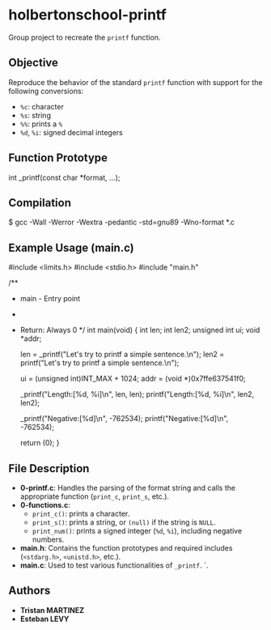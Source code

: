 # holbertonschool-printf

Group project to recreate the `printf` function.

## Objective

Reproduce the behavior of the standard `printf` function with support for the following conversions:

- `%c`: character  
- `%s`: string  
- `%%`: prints a `%`  
- `%d`, `%i`: signed decimal integers

## Function Prototype

int _printf(const char *format, ...);

## Compilation

$ gcc -Wall -Werror -Wextra -pedantic -std=gnu89 -Wno-format *.c

## Example Usage (main.c)

#include <limits.h>
#include <stdio.h>
#include "main.h"

/**
 * main - Entry point
 *
 * Return: Always 0
 */
int main(void)
{
    int len;
    int len2;
    unsigned int ui;
    void *addr;

    len = _printf("Let's try to printf a simple sentence.\n");
    len2 = printf("Let's try to printf a simple sentence.\n");

    ui = (unsigned int)INT_MAX + 1024;
    addr = (void *)0x7ffe637541f0;

    _printf("Length:[%d, %i]\n", len, len);
    printf("Length:[%d, %i]\n", len2, len2);

    _printf("Negative:[%d]\n", -762534);
    printf("Negative:[%d]\n", -762534);

	return (0);
}

## File Description

- **0-printf.c**: Handles the parsing of the format string and calls the appropriate function (`print_c`, `print_s`, etc.).
- **0-functions.c**:
  - `print_c()`: prints a character.
  - `print_s()`: prints a string, or `(null)` if the string is `NULL`.
  - `print_num()`: prints a signed integer (`%d`, `%i`), including negative numbers.
- **main.h**: Contains the function prototypes and required includes (`<stdarg.h>`, `<unistd.h>`, etc.).
- **main.c**: Used to test various functionalities of `_printf`.
`.


## Authors

- **Tristan MARTINEZ**
- **Esteban LEVY**
